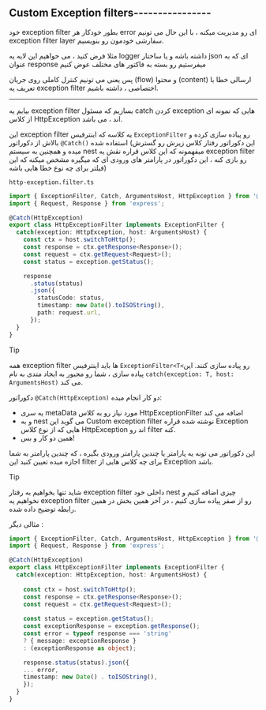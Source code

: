 ## Custom Exception filters----------------

خود exception filter بطور خودکار هر error ای رو مدیریت میکنه ، با این حال می تونیم exception filter layer سفارشی خودمون رو بنویسیم.

مثلا فرض کنید ، می خواهیم این لایه یه logger داشته باشه و یا ساختار json ای که به عنوان response میفرستیم رو بسته به فاکتور های مختلف عوض کنیم

پس یعنی می تونیم کنترل کاملی روی جریان (flow) و محتوا (content) ارسالی خطا با تعریف یه exception filter اختصاصی  ، داشته باشیم.

---

بیایم یه exception filter بسازیم که مسئول catch کردن exception هایی که نمونه ای از کلاس HttpException اند ، می باشد.

این exception filter یه کلاسه که اینترفیس `ExceptionFilter` رو پیاده سازی کرده و بالاش از دکوراتور `@Catch()` استفاده شده (این دکوراتور رفتار کلاس زیرش رو گسترش میده و همچنین به سیستم nest میفهمونه که این کلاس قراره نقش یه exception filter رو بازی کنه ، این دکوراتور در پارامتر های ورودی ای که میگیره مشخص میکنه که این فیلتر برای چه نوع خطا هایی باشه)

`http-exception.filter.ts`
```typescript
import { ExceptionFilter, Catch, ArgumentsHost, HttpException } from '@nestjs/common';
import { Request, Response } from 'express';

@Catch(HttpException)
export class HttpExceptionFilter implements ExceptionFilter {
  catch(exception: HttpException, host: ArgumentsHost) {
    const ctx = host.switchToHttp();
    const response = ctx.getResponse<Response>();
    const request = ctx.getRequest<Request>();
    const status = exception.getStatus();

    response
      .status(status)
      .json({
        statusCode: status,
        timestamp: new Date().toISOString(),
        path: request.url,
      });
  }
}
```

>[!tip]
>همه exception filter ها باید اینترفیس `ExceptionFilter<T<`رو پیاده سازی کنند.
>این پیاده سازی ، شما رو مجبور به ایجاد متدی به نام `catch(exception: T, host: ArgumentsHost)` می کند.

دکوراتور `@Catch(HttpException)` دو کار انجام میده:
- یه سری metaData مورد نیاز رو به کلاس HttpExceptionFilter اضافه می کند 
- و به nest می گوید این Custom exception filter نوشته شده قراره Exception هایی که از نوع کلاس HttpException اند رو filter کنه.
- همین دو کار و بس!

این دکوراتور می تونه یه پارامتر یا چندین پارامتر ورودی بگیره ، که چندین پارامتر به شما اجازه میده تعیین کنید این filter برای چه کلاس هایی از Exception باشد.

>[!tip]
>شاید تنها بخواهیم به رفتار exception filter داخلی خود nest چیزی اضافه کنیم و نخواهیم یه exception filter رو از صفر پیاده سازی کنیم ، در آخر همین بخش در همین رابطه توضیح داده شده.

مثالی دیگر :

```ts
import { ExceptionFilter, Catch, ArgumentsHost, HttpException } from '@nestjs/common';
import { Request, Response } from 'express';

@Catch(HttpException)
export class HttpExceptionFilter implements ExceptionFilter {
  catch(exception: HttpException, host: ArgumentsHost) {
  
    const ctx = host.switchToHttp();
    const response = ctx.getResponse<Response>();
    const request = ctx.getRequest<Request>();
    
    const status = exception.getStatus();
    const exceptionResponse = exception.getResponse();
    const error = typeof response === 'string'
	? { message: exceptionResponse }
	: (exceptionResponse as object);

	response.status(status).json({
	... error,
	timestamp: new Date() . toISOString(),
	});
  }
}
```

